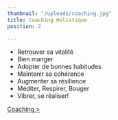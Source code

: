 ```yaml
---
thumbnail: "/uploads/coaching.jpg"
title: Coaching Holistique
position: 2

---
```

* Retrouver sa vitalité
* Bien manger
* Adopter de bonnes habitudes
* Maintenir sa cohérence
* Augmenter sa résilience
* Méditer, Respirer, Bouger
* Vibrer, se réaliser!

[Coaching >](/coaching-holistique)